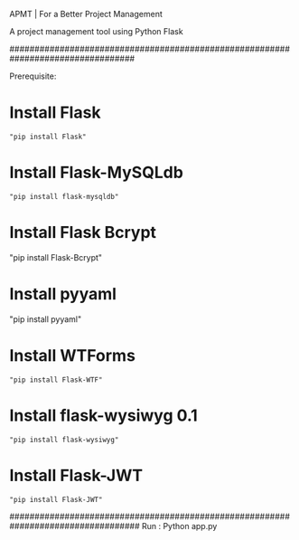 APMT | For a Better Project Management
 
 A project management tool using Python Flask
 
 #################################################################################

 Prerequisite:
   
  # Install Flask 

    "pip install Flask"
  
  # Install Flask-MySQLdb 

    "pip install flask-mysqldb"
  
  # Install Flask Bcrypt 

  "pip install Flask-Bcrypt"

  # Install pyyaml 

  "pip install pyyaml"

  # Install WTForms 

    "pip install Flask-WTF"

  # Install flask-wysiwyg 0.1

    "pip install flask-wysiwyg"

  # Install Flask-JWT 

    "pip install Flask-JWT"

##################################################################################
 Run : 
  Python app.py
  
